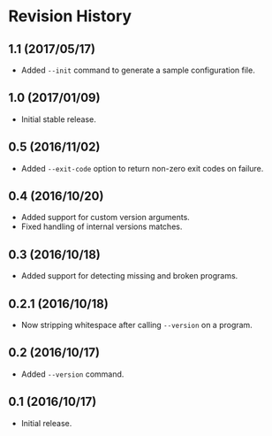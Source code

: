 # Revision History

## 1.1 (2017/05/17)

- Added `--init` command to generate a sample configuration file.

## 1.0 (2017/01/09)

- Initial stable release.

## 0.5 (2016/11/02)

- Added `--exit-code` option to return non-zero exit codes on failure.

## 0.4 (2016/10/20)

- Added support for custom version arguments.
- Fixed handling of internal versions matches.

## 0.3 (2016/10/18)

- Added support for detecting missing and broken programs.

## 0.2.1 (2016/10/18)

- Now stripping whitespace after calling `--version` on a program.

## 0.2 (2016/10/17)

- Added `--version` command.

## 0.1 (2016/10/17)

 - Initial release.
